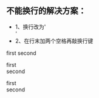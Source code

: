 ## 不能换行的解决方案：
 - 1、换行改为'<br>' 
 - 2、在行末加两个空格再敲换行键


first
second

first<br>
second


first  
second
